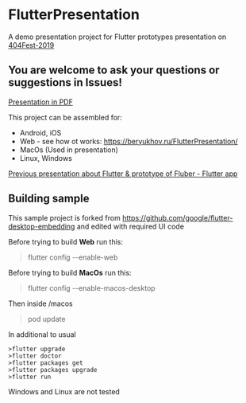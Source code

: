 # FlutterPresentation
A demo presentation project for Flutter prototypes presentation on [404Fest-2019](https://2019.404fest.ru/program/reports/mobile-applications/)

## You are welcome to ask your questions or suggestions in Issues!
[Presentation in PDF](https://yadi.sk/i/adGA8iq55ptVZw)

This project can be assembled for:
- Android, iOS
- Web - see how ot works: https://beryukhov.ru/FlutterPresentation/
- MacOs (Used in presentation)
- Linux, Windows

[Previous presentation about Flutter & prototype of Fluber - Flutter app](https://github.com/AndreySBer/flutter_app_example)


## Building sample
This sample project is forked from https://github.com/google/flutter-desktop-embedding and edited with required UI code

Before trying to build **Web**  run this:
>flutter config --enable-web

Before trying to build **MacOs** run this:
>flutter config --enable-macos-desktop

Then inside /macos
>pod update

In additional to usual
```
>flutter upgrade
>flutter doctor
>flutter packages get
>flutter packages upgrade
>flutter run
```

Windows and Linux are not tested
